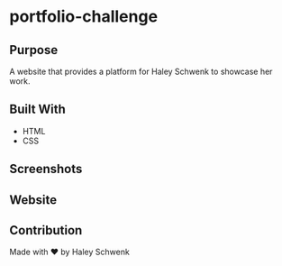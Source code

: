 # portfolio-challenge

## Purpose
A website that provides a platform for Haley Schwenk to showcase her work.  

## Built With
* HTML
* CSS

## Screenshots



## Website


## Contribution
Made with ❤️ by Haley Schwenk
